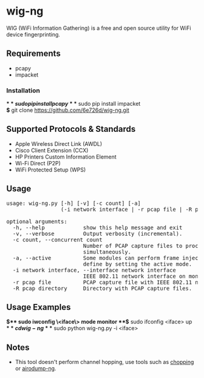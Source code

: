 # wig-ng
WIG (WiFi Information Gathering) is a free and open source utility for WiFi device fingerprinting.

## Requirements
 - pcapy
 - impacket

### Installation

**$** sudo pip install pcapy  
**$** sudo pip install impacket  
**$** git clone https://github.com/6e726d/wig-ng.git

## Supported Protocols & Standards

 - Apple Wireless Direct Link (AWDL)
 - Cisco Client Extension (CCX)
 - HP Printers Custom Information Element
 - Wi-Fi Direct (P2P)
 - WiFi Protected Setup (WPS)

## Usage

<pre>
usage: wig-ng.py [-h] [-v] [-c count] [-a]  
                 (-i network interface | -r pcap file | -R pcap directory)  
  
optional arguments:  
  -h, --help            show this help message and exit  
  -v, --verbose         Output verbosity (incremental).  
  -c count, --concurrent count  
                        Number of PCAP capture files to process  
                        simultaneously.  
  -a, --active          Some modules can perform frame injection, this is  
                        define by setting the active mode.  
  -i network interface, --interface network interface  
                        IEEE 802.11 network interface on monitor mode.  
  -r pcap file          PCAP capture file with IEEE 802.11 network traffic.  
  -R pcap directory     Directory with PCAP capture files.  
</pre>

## Usage Examples

**$** sudo iwconfig \<iface\> mode monitor  
**$** sudo ifconfig \<iface\> up  
**$** cd wig-ng  
**$** sudo python wig-ng.py -i \<iface\>

## Notes

 - This tool doesn't perform channel hopping, use tools such as [chopping](https://github.com/6e726d/chopping) or [airodump-ng](https://www.aircrack-ng.org/).
